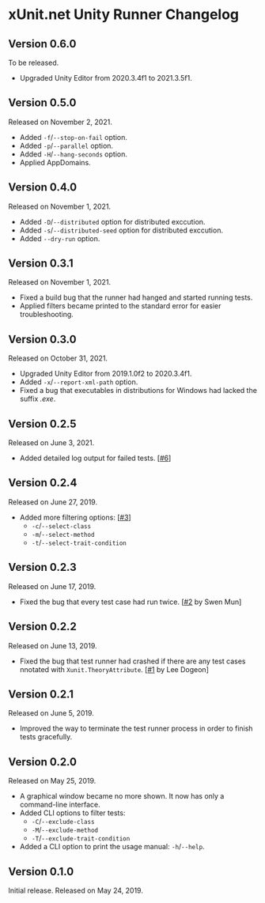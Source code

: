 xUnit.net Unity Runner Changelog
================================


Version 0.6.0
-------------

To be released.

 -  Upgraded Unity Editor from 2020.3.4f1 to 2021.3.5f1.


Version 0.5.0
-------------

Released on November 2, 2021.

 -  Added `-f`/`--stop-on-fail` option.
 -  Added `-p`/`--parallel` option.
 -  Added `-H`/`--hang-seconds` option.
 -  Applied AppDomains.


Version 0.4.0
-------------

Released on November 1, 2021.

 -  Added `-D`/`--distributed` option for distributed exccution.
 -  Added `-s`/`--distributed-seed` option for distributed exccution.
 -  Added `--dry-run` option.


Version 0.3.1
-------------

Released on November 1, 2021.

 -  Fixed a build bug that the runner had hanged and started running tests.
 -  Applied filters became printed to the standard error for easier
    troubleshooting.


Version 0.3.0
-------------

Released on October 31, 2021.

 -  Upgraded Unity Editor from 2019.1.0f2 to 2020.3.4f1.
 -  Added `-x`/`--report-xml-path` option.
 -  Fixed a bug that executables in distributions for Windows had lacked
    the suffix *.exe*.


Version 0.2.5
-------------

Released on June 3, 2021.

 -  Added detailed log output for failed tests.  [[#6]]

[#6]: https://github.com/planetarium/xunit-unity-runner/pull/6


Version 0.2.4
-------------

Released on June 27, 2019.

 -  Added more filtering options:  [[#3]]
     -  `-c`/`--select-class`
     -  `-m`/`--select-method`
     -  `-t`/`--select-trait-condition`

[#3]: https://github.com/planetarium/xunit-unity-runner/pull/3


Version 0.2.3
-------------

Released on June 17, 2019.

 -  Fixed the bug that every test case had run twice.  [[#2] by Swen Mun]

[#2]: https://github.com/planetarium/xunit-unity-runner/pull/2


Version 0.2.2
-------------

Released on June 13, 2019.

 -  Fixed the bug that test runner had crashed if there are any test cases
    nnotated with `Xunit.TheoryAttribute`.  [[#1] by Lee Dogeon]

[#1]: https://github.com/planetarium/xunit-unity-runner/pull/1


Version 0.2.1
-------------

Released on June 5, 2019.

 - Improved the way to terminate the test runner process in order to finish
   tests gracefully.


Version 0.2.0
-------------

Released on May 25, 2019.

 -  A graphical window became no more shown.  It now has only a command-line
    interface.
 -  Added CLI options to filter tests:
     -  `-C`/`--exclude-class`
     -  `-M`/`--exclude-method`
     -  `-T`/`--exclude-trait-condition`
 -  Added a CLI option to print the usage manual: `-h`/`--help`.


Version 0.1.0
-------------

Initial release.  Released on May 24, 2019.
